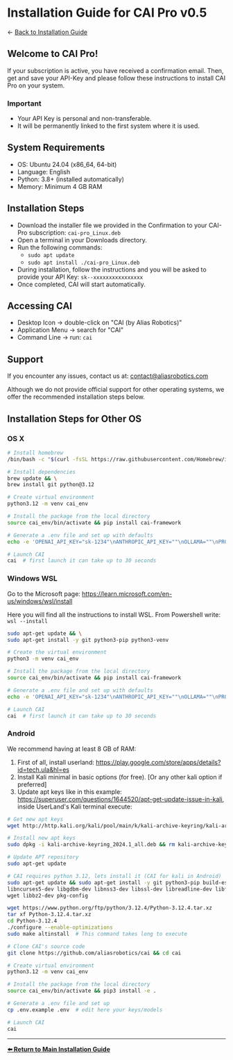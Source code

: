 # Installation Guide for CAI Pro v0.5

← [Back to Installation Guide](../README.md#nut_and_bolt-install)

## Welcome to CAI Pro!

If your subscription is active, you have received a confirmation email. Then, get and save your API-Key and please follow these instructions to install CAI Pro on your system.

### Important

- Your API Key is personal and non-transferable.
- It will be permanently linked to the first system where it is used.

## System Requirements

- OS: Ubuntu 24.04 (x86_64, 64-bit)
- Language: English
- Python: 3.8+ (installed automatically)
- Memory: Minimum 4 GB RAM

## Installation Steps

- Download the installer file we provided in the Confirmation to your CAI-Pro subscription: `cai-pro_Linux.deb`
- Open a terminal in your Downloads directory.
- Run the following commands:
  - `sudo apt update`
  - `sudo apt install ./cai-pro_Linux.deb`
- During installation, follow the instructions and you will be asked to provide your API Key: `sk--xxxxxxxxxxxxxxxx`
- Once completed, CAI will start automatically.

## Accessing CAI

- Desktop Icon → double-click on "CAI (by Alias Robotics)"
- Application Menu → search for "CAI"
- Command Line → run: `cai`

## Support

If you encounter any issues, contact us at: contact@aliasrobotics.com

Although we do not provide official support for other operating systems, we offer the recommended installation steps below.

## Installation Steps for Other OS

### OS X

```bash
# Install homebrew
/bin/bash -c "$(curl -fsSL https://raw.githubusercontent.com/Homebrew/install/HEAD/install.sh)"

# Install dependencies
brew update && \
brew install git python@3.12

# Create virtual environment
python3.12 -m venv cai_env

# Install the package from the local directory
source cai_env/bin/activate && pip install cai-framework

# Generate a .env file and set up with defaults
echo -e 'OPENAI_API_KEY="sk-1234"\nANTHROPIC_API_KEY=""\nOLLAMA=""\nPROMPT_TOOLKIT_NO_CPR=1\nCAI_STREAM=false' > .env

# Launch CAI
cai  # first launch it can take up to 30 seconds
```

### Windows WSL

Go to the Microsoft page: https://learn.microsoft.com/en-us/windows/wsl/install

Here you will find all the instructions to install WSL. From Powershell write: `wsl --install`

```bash
sudo apt-get update && \
sudo apt-get install -y git python3-pip python3-venv

# Create the virtual environment
python3 -m venv cai_env

# Install the package from the local directory
source cai_env/bin/activate && pip install cai-framework

# Generate a .env file and set up with defaults
echo -e 'OPENAI_API_KEY="sk-1234"\nANTHROPIC_API_KEY=""\nOLLAMA=""\nPROMPT_TOOLKIT_NO_CPR=1\nCAI_STREAM=false' > .env

# Launch CAI
cai  # first launch it can take up to 30 seconds
```

### Android

We recommend having at least 8 GB of RAM:

1. First of all, install userland: https://play.google.com/store/apps/details?id=tech.ula&hl=es
2. Install Kali minimal in basic options (for free). [Or any other kali option if preferred]
3. Update apt keys like in this example: https://superuser.com/questions/1644520/apt-get-update-issue-in-kali, inside UserLand's Kali terminal execute:

```bash
# Get new apt keys
wget http://http.kali.org/kali/pool/main/k/kali-archive-keyring/kali-archive-keyring_2024.1_all.deb

# Install new apt keys
sudo dpkg -i kali-archive-keyring_2024.1_all.deb && rm kali-archive-keyring_2024.1_all.deb

# Update APT repository
sudo apt-get update

# CAI requires python 3.12, lets install it (CAI for kali in Android)
sudo apt-get update && sudo apt-get install -y git python3-pip build-essential zlib1g-dev \
libncurses5-dev libgdbm-dev libnss3-dev libssl-dev libreadline-dev libffi-dev libsqlite3-dev \
wget libbz2-dev pkg-config

wget https://www.python.org/ftp/python/3.12.4/Python-3.12.4.tar.xz
tar xf Python-3.12.4.tar.xz
cd Python-3.12.4
./configure --enable-optimizations
sudo make altinstall  # This command takes long to execute

# Clone CAI's source code
git clone https://github.com/aliasrobotics/cai && cd cai

# Create virtual environment
python3.12 -m venv cai_env

# Install the package from the local directory
source cai_env/bin/activate && pip3 install -e .

# Generate a .env file and set up
cp .env.example .env  # edit here your keys/models

# Launch CAI
cai
```

---

**[⬅️ Return to Main Installation Guide](../README.md#nut_and_bolt-install)**

